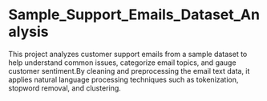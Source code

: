 # Sample_Support_Emails_Dataset_Analysis
This project analyzes customer support emails from a sample dataset to help understand common issues, categorize email topics, and gauge customer sentiment.By cleaning and preprocessing the email text data, it applies natural language processing techniques such as tokenization, stopword removal, and clustering.
